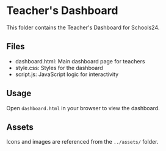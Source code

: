 # Teacher's Dashboard

This folder contains the Teacher's Dashboard for Schools24.

## Files
- dashboard.html: Main dashboard page for teachers
- style.css: Styles for the dashboard
- script.js: JavaScript logic for interactivity

## Usage
Open `dashboard.html` in your browser to view the dashboard.

## Assets
Icons and images are referenced from the `../assets/` folder.
